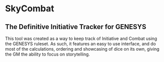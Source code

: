 # SkyCombat

## The Definitive Initiative Tracker for GENESYS

This tool was created as a way to keep track of Initiative and Combat using the GENESYS ruleset. As such, it features an easy to use interface, and do most of the calculations, ordering and showcasing of dice on its own, giving the GM the ability to focus on storytelling.
